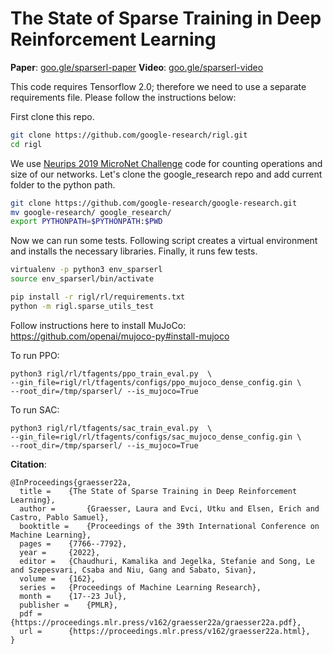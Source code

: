 # The State of Sparse Training in Deep Reinforcement Learning
**Paper**: [goo.gle/sparserl-paper](https://goo.gle/sparserl-paper)
**Video**: [goo.gle/sparserl-video](https://goo.gle/sparserl-video)

This code requires Tensorflow 2.0; therefore we need to use a separate
requirements file. Please follow the instructions below:

First clone this repo.
```bash
git clone https://github.com/google-research/rigl.git
cd rigl
```

We use [Neurips 2019 MicroNet Challenge](https://micronet-challenge.github.io/)
code for counting operations and size of our networks. Let's clone the
google_research repo and add current folder to the python path.
```bash
git clone https://github.com/google-research/google-research.git
mv google-research/ google_research/
export PYTHONPATH=$PYTHONPATH:$PWD
```

Now we can run some tests. Following script creates a virtual environment and
installs the necessary libraries. Finally, it runs few tests.
```bash
virtualenv -p python3 env_sparserl
source env_sparserl/bin/activate

pip install -r rigl/rl/requirements.txt
python -m rigl.sparse_utils_test
```

Follow instructions here to install MuJoCo: https://github.com/openai/mujoco-py#install-mujoco

To run PPO:

```
python3 rigl/rl/tfagents/ppo_train_eval.py  \
--gin_file=rigl/rl/tfagents/configs/ppo_mujoco_dense_config.gin \
--root_dir=/tmp/sparserl/ --is_mujoco=True
```

To run SAC:

```
python3 rigl/rl/tfagents/sac_train_eval.py  \
--gin_file=rigl/rl/tfagents/configs/sac_mujoco_dense_config.gin \
--root_dir=/tmp/sparserl/ --is_mujoco=True
```

**Citation**:
```
@InProceedings{graesser22a,
  title = 	 {The State of Sparse Training in Deep Reinforcement Learning},
  author =       {Graesser, Laura and Evci, Utku and Elsen, Erich and Castro, Pablo Samuel},
  booktitle = 	 {Proceedings of the 39th International Conference on Machine Learning},
  pages = 	 {7766--7792},
  year = 	 {2022},
  editor = 	 {Chaudhuri, Kamalika and Jegelka, Stefanie and Song, Le and Szepesvari, Csaba and Niu, Gang and Sabato, Sivan},
  volume = 	 {162},
  series = 	 {Proceedings of Machine Learning Research},
  month = 	 {17--23 Jul},
  publisher =    {PMLR},
  pdf = 	 {https://proceedings.mlr.press/v162/graesser22a/graesser22a.pdf},
  url = 	 {https://proceedings.mlr.press/v162/graesser22a.html},
}
```
